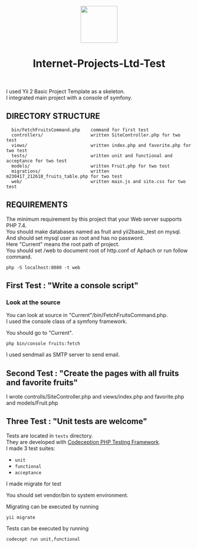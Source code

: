 <p align="center">
    <a href="https://github.com/yiisoft" target="_blank">
        <img src="https://avatars0.githubusercontent.com/u/993323" height="100px">
    </a>
    <h1 align="center">Internet-Projects-Ltd-Test</h1>
    <br>
</p>

I used Yii 2 Basic Project Template as a skeleton.<br>
I integrated main project with a console of symfony.



DIRECTORY STRUCTURE
-------------------

      bin/FetchFruitsCommand.php    command for first test  
      controllers/                  written SiteController.php for two test
      views/                        written index.php and favorite.php for two test
      tests/                        written unit and functional and acceptance for two test
      models/                       written Fruit.php for two test
      migrations/                   written m230417_212618_fruits_table.php for two test
      web/                          written main.js and site.css for two test



REQUIREMENTS
------------

The minimum requirement by this project that your Web server supports PHP 7.4.<br>
You should make databases named as fruit and yii2basic_test on mysql.<br>
And should set mysql user as root and has no password.<br>
Here "Current" means the root path of project.<br>
You should set <Current>/web to document root of http.conf of Aphach or run follow command.
~~~
php -S localhost:8080 -t web
~~~
First Test : "Write a console script"
------------

### Look at the source

You can look at source in "Current"/bin/FetchFruitsCommand.php.<br>
I used the console class of a symfony framework.

You should go to "Current".
~~~
php bin/console fruits:fetch
~~~

I used sendmail as SMTP server to send email.

Second Test : "Create the pages with all fruits and favorite fruits"
------------
 I wrote controlls/SiteController.php and views/index.php and favorite.php and models/Fruit.php


Three Test : "Unit tests are welcome"
-------

Tests are located in `tests` directory. <br>They are developed with [Codeception PHP Testing Framework](http://codeception.com/).<br>
I made 3 test suites:

- `unit`
- `functional`
- `acceptance`

I made migrate for test

You should set vendor/bin to system environment.

Migrating can be executed by running

```
yii migrate
```

Tests can be executed by running

```
codecept run unit,functional
```
